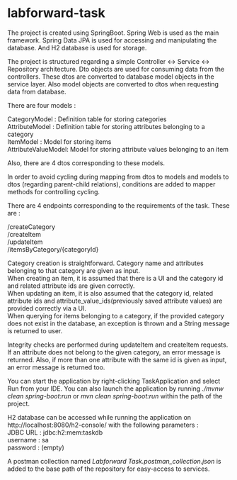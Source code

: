 # labforward-task

The project is created using SpringBoot. Spring Web is used as the main framework. Spring Data JPA is used for accessing and manipulating the database.
And H2 database is used for storage.

The project is structured regarding a simple Controller <-> Service <-> Repository architecture.
Dto objects are used for consuming data from the controllers. These dtos are converted to database model objects in the service layer.
Also model objects are converted to dtos when requesting data from database.

There are four models :

CategoryModel : Definition table for storing categories <br>
AttributeModel : Definition table for storing attributes belonging to a category <br>
ItemModel : Model for storing items <br>
AttributeValueModel: Model for storing attribute values belonging to an item <br>

Also, there are 4 dtos corresponding to these models.

In order to avoid cycling during mapping from dtos to models and models to dtos (regarding parent-child relations), conditions are added to mapper methods for controlling cycling.

There are 4 endpoints corresponding to the requirements of the task. These are :

/createCategory<br>
/createItem<br>
/updateItem<br>
/itemsByCategory/{categoryId}

Category creation is straightforward. Category name and attributes belonging to that category are given as input. <br>
When creating an item, it is assumed that there is a UI and the category id and related attribute ids are given correctly. <br>
When updating an item, it is also assumed that the category id, related attribute ids and attribute_value_ids(previously saved attribute values) are provided correctly via a UI. <br>
When querying for items belonging to a category, if the provided category does not exist in the database, an exception is thrown and a String message is returned to user. <br>

Integrity checks are performed during updateItem and createItem requests. If an attribute does not belong to the given category, an error message
is returned. Also, if more than one attribute with the same id is given as input, an error message is returned too.

You can start the application by right-clicking TaskApplication and select Run from your IDE. You can also launch the application by
running <i>./mvnw clean spring-boot:run</i> or <i>mvn clean spring-boot:run</i> within the path of the project. <br>

H2 database can be accessed while running the application on http://localhost:8080/h2-console/ with the following parameters : <br>
JDBC URL : jdbc:h2:mem:taskdb <br>
username : sa <br>
password : (empty) <br>

A postman collection named <i>Labforward Task.postman_collection.json</i> is added to the base path of the repository for easy-access to services.
